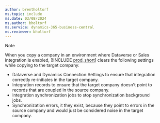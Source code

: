 ```yaml
---
author: brentholtorf
ms.topic: include
ms.date: 03/08/2024
ms.author: bholtorf
ms.service: dynamics-365-business-central
ms.reviewer: bholtorf
---
```


> [!NOTE]
> When you copy a company in an environment where Dataverse or Sales integration is enabled, [!INCLUDE [prod_short](prod_short.md)] clears the following settings while copying to the target company:
>
> * Dataverse and Dynamics Connection Settings to ensure that integration correctly re-initiates in the target company.
> * Integration records to ensure that the target company doesn't point to records that are coupled in the source company.
> * Integration synchronization jobs to stop synchronization background jobs.
> * Synchronization errors, it they exist, because they point to errors in the source company and would just be considered noise in the target company.